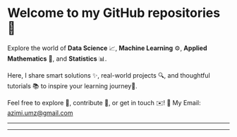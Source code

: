 # **Welcome to my GitHub repositories** 👋

Explore the world of  **Data Science** 📈, **Machine Learning** ⚙️,  **Applied Mathematics** 📐, and **Statistics** 📊.

Here, I share smart solutions ✨, real-world projects 🔍, and thoughtful tutorials 📚 to inspire your learning journey🚀.

Feel free to explore 🔎, contribute 🤝, or get in touch ✉️!
📧 My Email: azimi.umz@gmail.com

---


---
